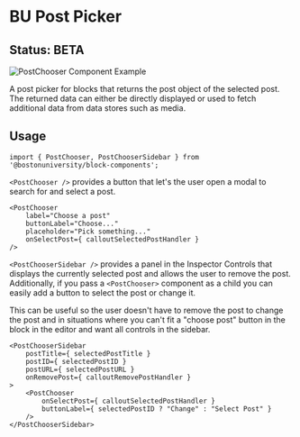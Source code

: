 # BU Post Picker
## Status: BETA

![PostChooser Component Example](BU_Post_Chooser.gif)

A post picker for blocks that returns the post object of the
selected post. The returned data can either be directly displayed
or used to fetch additional data from data stores such as media.


## Usage
`import { PostChooser, PostChooserSidebar } from '@bostonuniversity/block-components';`


`<PostChooser />` provides a button that let's the user open
a modal to search for and select a post.
```
<PostChooser
	label="Choose a post"
	buttonLabel="Choose..."
	placeholder="Pick something..."
	onSelectPost={ calloutSelectedPostHandler }
/>
```

`<PostChooserSidebar />` provides a panel in the Inspector Controls that
displays the currently selected post and allows the user to remove the post. Additionally, if you pass a `<PostChooser>` component as a child you can easily add a button to select the post or change it.

This can be useful so the user doesn't have to remove the post to change the post and in situations where you can't fit a "choose post" button in the block in the editor and want all controls in the sidebar.
```
<PostChooserSidebar
	postTitle={ selectedPostTitle }
	postID={ selectedPostID }
	postURL={ selectedPostURL }
	onRemovePost={ calloutRemovePostHandler }
>
	<PostChooser
		onSelectPost={ calloutSelectedPostHandler }
		buttonLabel={ selectedPostID ? "Change" : "Select Post" }
	/>
</PostChooserSidebar>
```
